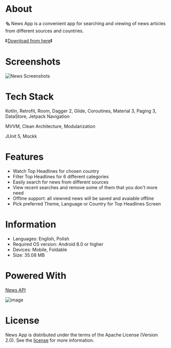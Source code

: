 # About
🗞️ News App is a convenient app for searching and viewing of news articles from different sources and countries.

⏬[Download from here](https://github.com/sunkitto/News/releases/tag/Latest)⏬

# Screenshots
![News Screenshots](https://github.com/sunkitto/News/assets/138574608/3112ef2c-a248-476a-95d5-43d0d78cba65)

# Tech Stack
Kotlin, Retrofit, Room, Dagger 2, Glide, Coroutines, Material 3, Paging 3, DataStore, Jetpack Navigation

MVVM, Clean Architecture, Modularization

JUnit 5, Mockk

# Features
- Watch Top Headlines for chosen country
- Filter Top Headlines for 6 different categories
- Easily search for news from different sources
- View recent searches and remove some of them that you don't more need
- Offline support: all viewved news will be saved and avaiable offline
- Pick preferred Theme, Language or Country for Top Headlines Screen

# Information
- Languages: English, Polish
- Required OS version: Android 8.0 or higher
- Devices: Mobile, Foldable
- Size: 35.08 MB

# Powered With
[News API](https://newsapi.org/)

![image](https://github.com/sunkitto/News/assets/138574608/b1b6743f-cc75-460f-bb88-3c04942dbf07)

# License
News App is distributed under the terms of the Apache License (Version 2.0). See the [license](https://github.com/sunkitto/News/blob/master/LICENSE) for more information.
